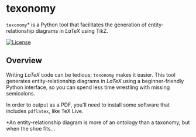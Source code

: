# texonomy

`texonomy`* is a Python tool that facilitates the generation of
entity-relationship diagrams in $LaTeX$ using TikZ.

[![License](https://img.shields.io/github/license/basseches/texonomy)](https://github.com/basseches/texonomy)

## Overview

Writing $LaTeX$ code can be tedious; `texonomy` makes it easier. This tool
generates entity-relationship diagrams in $LaTeX$ using a beginner-friendly
Python interface, so you can spend less time wrestling with missing semicolons.

In order to output as a PDF, you'll need to install some software that includes
`pdflatex`, like TeX Live.

*An entity-relationship diagram is more of an ontology than a taxonomy, but
when the shoe fits...
